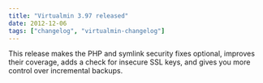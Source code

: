 ```yaml
---
title: "Virtualmin 3.97 released"
date: 2012-12-06
tags: ["changelog", "virtualmin-changelog"]
---
```


This release makes the PHP and symlink security fixes optional, improves their coverage, adds a check for insecure SSL keys, and gives you more control over incremental backups.

